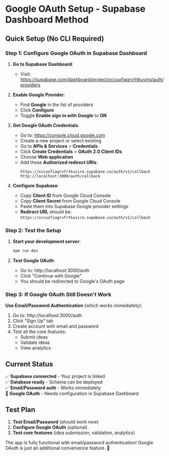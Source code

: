 # Google OAuth Setup - Supabase Dashboard Method

## Quick Setup (No CLI Required)

### Step 1: Configure Google OAuth in Supabase Dashboard

1. **Go to Supabase Dashboard**:
   - Visit: https://supabase.com/dashboard/project/xccuofiagrvfrtkuviro/auth/providers

2. **Enable Google Provider**:
   - Find **Google** in the list of providers
   - Click **Configure**
   - Toggle **Enable sign in with Google** to **ON**

3. **Get Google OAuth Credentials**:
   - Go to: https://console.cloud.google.com
   - Create a new project or select existing
   - Go to **APIs & Services** > **Credentials**
   - Click **Create Credentials** > **OAuth 2.0 Client IDs**
   - Choose **Web application**
   - Add these **Authorized redirect URIs**:
     ```
     https://xccuofiagrvfrtkuviro.supabase.co/auth/v1/callback
     http://localhost:3000/auth/callback
     ```

4. **Configure Supabase**:
   - Copy **Client ID** from Google Cloud Console
   - Copy **Client Secret** from Google Cloud Console
   - Paste them into Supabase Google provider settings
   - **Redirect URL** should be: `https://xccuofiagrvfrtkuviro.supabase.co/auth/v1/callback`

### Step 2: Test the Setup

1. **Start your development server**:
   ```bash
   npm run dev
   ```

2. **Test Google OAuth**:
   - Go to: http://localhost:3000/auth
   - Click "Continue with Google"
   - You should be redirected to Google's OAuth page

### Step 3: If Google OAuth Still Doesn't Work

**Use Email/Password Authentication** (which works immediately):

1. Go to: http://localhost:3000/auth
2. Click "Sign Up" tab
3. Create account with email and password
4. Test all the core features:
   - Submit ideas
   - Validate ideas
   - View analytics

## Current Status

✅ **Supabase connected** - Your project is linked  
✅ **Database ready** - Schema can be deployed  
✅ **Email/Password auth** - Works immediately  
🔄 **Google OAuth** - Needs configuration in Supabase Dashboard  

## Test Plan

1. **Test Email/Password** (should work now)
2. **Configure Google OAuth** (optional)
3. **Test core features** (idea submission, validation, analytics)

The app is fully functional with email/password authentication! Google OAuth is just an additional convenience feature. 🚀
